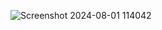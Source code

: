 ![Screenshot 2024-08-01 114042](https://github.com/user-attachments/assets/fbac2550-870a-4d01-902e-544542d97974)

